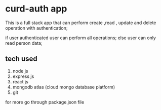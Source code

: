 # curd-auth app

This is a full stack app that can perform create ,read , update and delete operation with authentication;

if user authenticated user can perform all operations;
else user can only read person data; 

## tech used

1. node js
2. express js
3. react js
3. mongodb atlas (cloud mongo database platform)
4. git 

for more go through package.json file
